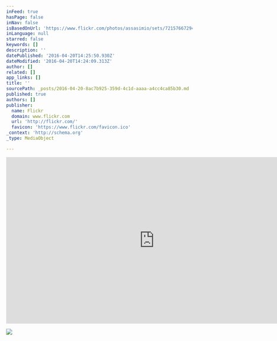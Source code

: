 ```yaml
---
inFeed: true
hasPage: false
inNav: false
isBasedOnUrl: 'https://www.flickr.com/photos/assasimio/sets/72157667294892346'
inLanguage: null
starred: false
keywords: []
description: ''
datePublished: '2016-04-20T14:25:50.930Z'
dateModified: '2016-04-20T14:24:09.313Z'
author: []
related: []
app_links: []
title: ''
sourcePath: _posts/2016-04-20-8ac7b925-359d-4c1d-aaaa-a4cc4ca85b30.md
published: true
authors: []
publisher:
  name: Flickr
  domain: www.flickr.com
  url: 'http://flickr.com/'
  favicon: 'https://www.flickr.com/favicon.ico'
_context: 'http://schema.org'
_type: MediaObject

---
```

<iframe src="https://cdn.embedly.com/widgets/media.html?src=http%3A%2F%2Fwww.flickr.com%2Fapps%2Fslideshow%2Fshow.swf%3Fv%3D107931&amp;fv=v%3D107931%26offsite%3Dtrue%26lang%3Den-us%26page_show_url%3D%252Fphotos%252Fassasimio%252Fsets%252F72157667294892346%252Fshow%252F%26page_show_back_url%3D%252Fphotos%252Fassasimio%252Fsets%252F72157667294892346%252F%26set_id%3D72157667294892346%26jump_to%3D&amp;url=https%3A%2F%2Fwww.flickr.com%2Fphotos%2Fassasimio%2Fsets%2F72157667294892346&amp;key=b7d04c9b404c499eba89ee7072e1c4f7&amp;type=application%2Fx-shockwave-flash&amp;schema=flickr" width="800" height="450" scrolling="no" frameborder="0" allowfullscreen="" style=""></iframe>

![](https://the-grid-user-content.s3-us-west-2.amazonaws.com/44eb9f8b-1324-4a89-97e1-b284092b6c3a.jpg)